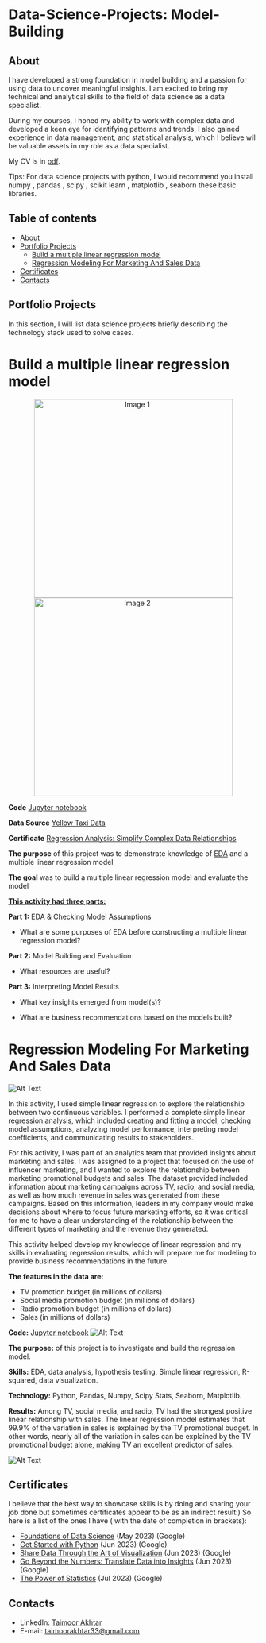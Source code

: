 # Data-Science-Projects: Model-Building
## About
I have developed a strong foundation in model building and a passion for using data to uncover meaningful insights. I am excited to bring my technical and analytical skills to the field of data science as a data specialist.

During my courses, I honed my ability to work with complex data and developed a keen eye for identifying patterns and trends. I also gained experience in data management, and statistical analysis, which I believe will be valuable assets in my role as a data specialist.

My CV is in [pdf](https://github.com/Taimoor109/Data_Analysis_Portfolio/blob/main/Taimoor%20Akhtar-Resume.pdf ).

Tips: For data science projects with python, I would recommend you install numpy , pandas , scipy , scikit learn , matplotlib , seaborn these basic libraries.

## Table of contents
- [About](##about)
- [Portfolio Projects](##portfolio-projects)
  + [Build a multiple linear regression model](#build_a_multiple_linear_regression_model)
  + [Regression Modeling For Marketing And Sales Data](#regression_modeling_for_marketing_and_sales_data)
- [Certificates](##certificates)
- [Contacts](##contacts)
  
## Portfolio Projects
In this section, I will list data science projects briefly describing the technology stack used to solve cases.
# Build a multiple linear regression model

<p align="center">
  <a href="https://github.com/Taimoor109/Data-Science-Projects/blob/main/Multiple%20linear%20Regression%20Analysis/heatmap.PNG">
    <img src="Multiple linear Regression Analysis/heatmap.PNG" width="400" alt="Image 1">
  </a>
  <a href="https://github.com/Taimoor109/Data-Science-Projects/blob/main/Multiple%20linear%20Regression%20Analysis/mean_duration.PNG">
    <img src="Multiple linear Regression Analysis/mean_duration.PNG" width="400" alt="Image 2">
  </a>
</p>


**Code** [Jupyter notebook](https://github.com/Taimoor109/Data-Science-Projects/blob/main/Multiple%20linear%20Regression%20Analysis/_project%20MLR.ipynb)

**Data Source** [Yellow Taxi Data](https://github.com/Taimoor109/Data-Science-Projects/blob/main/2017_Yellow_Taxi_Trip_Data%20(2).csv)

**Certificate** [Regression Analysis: Simplify Complex Data Relationships](https://github.com/Taimoor109/Data-Science-Projects/blob/main/Multiple%20linear%20Regression%20Analysis/certificate%20Regression%20Analysis.pdf)

**The purpose** of this project was to demonstrate knowledge of [EDA](https://github.com/Taimoor109/Data-Science-Projects/blob/main/Multiple%20linear%20Regression%20Analysis/_project%20MLR.pdf) and a multiple linear regression model

**The goal** was to build a multiple linear regression model and evaluate the model
<br/>

__<u>This activity had three parts:</u>__

**Part 1:** EDA & Checking Model Assumptions
* What are some purposes of EDA before constructing a multiple linear regression model?

**Part 2:** Model Building and Evaluation
* What resources are useful?

**Part 3:** Interpreting Model Results

* What key insights emerged from model(s)?

* What are business recommendations based on the models built?

# Regression Modeling For Marketing And Sales Data
![Alt Text](https://github.com/Taimoor109/Data-Science-Projects/blob/main/Linear%20Regression%20Model/histo_qqplot.PNG)

In this activity, I used simple linear regression to explore the relationship between two continuous variables. I performed a complete simple linear regression analysis, which included creating and fitting a model, checking model assumptions, analyzing model performance, interpreting model coefficients, and communicating results to stakeholders.

For this activity, I was part of an analytics team that provided insights about marketing and sales. I was assigned to a project that focused on the use of influencer marketing, and I wanted to explore the relationship between marketing promotional budgets and sales. The dataset provided included information about marketing campaigns across TV, radio, and social media, as well as how much revenue in sales was generated from these campaigns. Based on this information, leaders in my company would make decisions about where to focus future marketing efforts, so it was critical for me to have a clear understanding of the relationship between the different types of marketing and the revenue they generated.

This activity helped develop my knowledge of linear regression and my skills in evaluating regression results, which will prepare me for modeling to provide business recommendations in the future.

**The features in the data are:**
   * TV promotion budget (in millions of dollars)
   * Social media promotion budget (in millions of dollars)
   * Radio promotion budget (in millions of dollars)
   * Sales (in millions of dollars)

**Code:** [Jupyter notebook](https://github.com/Taimoor109/Data-Science-Projects/blob/main/Linear%20Regression%20Model/simple%20linear%20regression.ipynb)
![Alt Text](https://github.com/Taimoor109/Data-Science-Projects/blob/main/Linear%20Regression%20Model/EDA.PNG) 

**The purpose:** of this project is to investigate and build the regression model.

**Skills:** EDA, data analysis, hypothesis testing, Simple linear regression, R-squared, data visualization.  

**Technology:** Python, Pandas, Numpy, Scipy Stats, Seaborn, Matplotlib.  

**Results:** Among TV, social media, and radio, TV had the strongest positive linear relationship with sales. The linear regression model estimates that 99.9% of the variation in sales is explained by the TV promotional budget. In other words, nearly all of the variation in sales can be explained by the TV promotional budget alone, making TV an excellent predictor of sales.

![Alt Text](https://github.com/Taimoor109/Data-Science-Projects/blob/main/Linear%20Regression%20Model/pairplot.PNG)

## Certificates
I believe that the best way to showcase skills is by doing and sharing your job done but sometimes certificates appear to be as an indirect result:) So here is a list of the ones I have ( with the date of completion in brackets):
- [Foundations of Data Science](https://coursera.org/share/e3b21e0f3981b99f5d754f58e32b349c) (May 2023) (Google)
- [Get Started with Python](https://www.coursera.org/account/accomplishments/verify/YNBW6FN2QEGK?utm_source=link&utm_medium=certificate&utm_content=cert_image&utm_campaign=pdf_header_button&utm_product=course) (Jun 2023) (Google)
- [Share Data Through the Art of Visualization](https://www.coursera.org/account/accomplishments/verify/TRNQF52EZFTF?utm_source=link&utm_medium=certificate&utm_content=cert_image&utm_campaign=pdf_header_button&utm_product=course) (Jun 2023) (Google)
- [Go Beyond the Numbers: Translate Data into Insights](https://coursera.org/share/dc87cab475fb35ecb607792c546dcbe1) (Jun 2023) (Google)
- [The Power of Statistics](https://coursera.org/share/04b98bf0e3e6e1b48f0d7750b3001b2c) (Jul 2023) (Google)

## Contacts
- LinkedIn: [Taimoor Akhtar](https://www.linkedin.com/in/taimoorakhtar33/)
- E-mail: taimoorakhtar33@gmail.com
